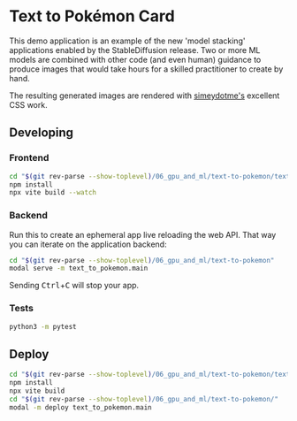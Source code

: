 # Text to Pokémon Card

This demo application is an example of the new 'model stacking' applications enabled by
the StableDiffusion release. Two or more ML models are combined with other code (and even human)
guidance to produce images that would take hours for a skilled practitioner to create by hand.

The resulting generated images are rendered with [simeydotme's](https://github.com/simeydotme/pokemon-cards-css)
excellent CSS work.

## Developing

### Frontend

```bash
cd "$(git rev-parse --show-toplevel)/06_gpu_and_ml/text-to-pokemon/text_to_pokemon/frontend"
npm install
npx vite build --watch
```

### Backend

Run this to create an ephemeral app live reloading the web API. That way you can iterate on the application backend:

```bash
cd "$(git rev-parse --show-toplevel)/06_gpu_and_ml/text-to-pokemon"
modal serve -m text_to_pokemon.main
```

Sending <kbd>Ctrl</kbd>+<kbd>C</kbd> will stop your app.

### Tests

```bash
python3 -m pytest
```

## Deploy

```bash
cd "$(git rev-parse --show-toplevel)/06_gpu_and_ml/text-to-pokemon/text_to_pokemon/frontend"
npm install
npx vite build
cd "$(git rev-parse --show-toplevel)/06_gpu_and_ml/text-to-pokemon/"
modal -m deploy text_to_pokemon.main
```
